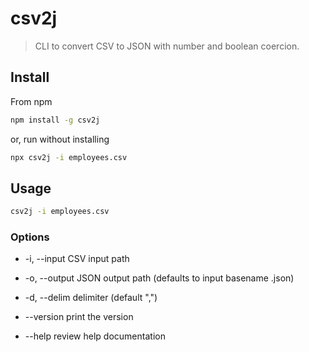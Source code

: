 # csv2j

> CLI to convert CSV to JSON with number and boolean coercion.

## Install

From npm

```sh
npm install -g csv2j
```

or, run without installing

```sh
npx csv2j -i employees.csv
```

## Usage

```sh
csv2j -i employees.csv
```

### Options

- -i, --input CSV input path

- -o, --output JSON output path (defaults to input basename .json)

- -d, --delim delimiter (default ",")

- --version print the version

- --help review help documentation
